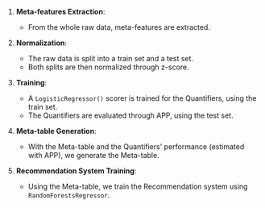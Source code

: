 1. **Meta-features Extraction**:
    - From the whole raw data, meta-features are extracted.

2. **Normalization**:
    - The raw data is split into a train set and a test set.
    - Both splits are then normalized through z-score.

2. **Training**:
    - A `LogisticRegressor()` scorer is trained for the Quantifiers, using the train set.
    - The Quantifiers are evaluated through APP, using the test set.

3. **Meta-table Generation**:
    - With the Meta-table and the Quantifiers' performance (estimated with APP), we generate the Meta-table.

4. **Recommendation System Training**:
    - Using the Meta-table, we train the Recommendation system using `RandomForestsRegressor`.